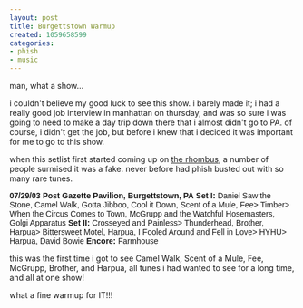 ```yaml
---
layout: post
title: Burgettstown Warmup
created: 1059658599
categories:
- phish
- music
---
```

man, what a show...

i couldn't believe my good luck to see this show. i barely made it; i had a really good job interview in manhattan on thursday, and was so sure i was going to need to make a day trip down there that i almost didn't go to PA. of course, i didn't get the job, but before i knew that i decided it was important for me to go to this show.

when this setlist first started coming up on <A HREF="http://www.therhombus.com/forums">the rhombus</A>, a number of people surmised it was a fake. never before had phish busted out with so many rare tunes.

<FONT FACE="Helvetica, Arial">
<B>07/29/03 Post Gazette Pavilion, Burgettstown, PA</B>
<B>Set I:</B> Daniel Saw the Stone,  Camel Walk,  Gotta Jibboo,  Cool it Down,  Scent of a Mule,  Fee>  Timber>  When the Circus Comes to Town,  McGrupp and the Watchful Hosemasters,  Golgi Apparatus
<B>Set II:</B> Crosseyed and Painless>  Thunderhead,  Brother,  Harpua>  Bittersweet Motel,  Harpua,  I Fooled Around and Fell in Love>  HYHU>  Harpua,  David Bowie
<B>Encore:</B> Farmhouse
</FONT>

this was the first time i got to see Camel Walk, Scent of a Mule, Fee, McGrupp, Brother, and Harpua, all tunes i had wanted to see for a long time, and all at one show!

what a fine warmup for IT!!!

